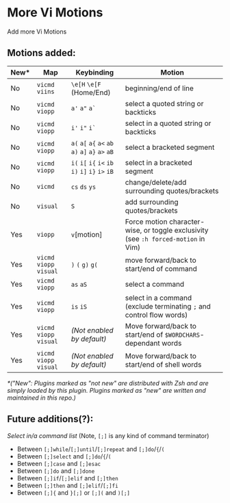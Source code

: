 # More Vi Motions

Add more Vi Motions

## Motions added:


| New\* | Map | Keybinding | Motion |
| --- | --- | --- | --- |
| No | `vicmd` `viins` | `\e[H` `\e[F` (Home/End) | beginning/end of line |
| No | `vicmd` `viopp` | `a'` `a"` ```a` ``` | select a quoted string or backticks |
| No | `vicmd` `viopp` | `i'` `i"` ```i` ``` | select in a quoted string or backticks |
| No | `vicmd` `viopp` | `a(` `a[` `a{` `a<` `ab` `a)` `a]` `a}` `a>` `aB` | select a bracketed segment |
| No | `vicmd` `viopp` | `i(` `i[` `i{` `i<` `ib` `i)` `i]` `i}` `i>` `iB` | select in a bracketed segment |
| No | `vicmd` | `cs` `ds` `ys` | change/delete/add surrounding quotes/brackets |
| No | `visual` | `S` | add surrounding quotes/brackets |
| Yes | `viopp` | `v`[motion] | Force motion character-wise, or toggle exclusivity (see `:h forced-motion` in Vim) |
| Yes | `vicmd` `viopp` `visual` | `)` `(` `g)` `g(` | move forward/back to start/end of command |
| Yes | `vicmd` `viopp` | `as` `aS` | select a command |
| Yes | `vicmd` `viopp` | `is` `iS` | select in a command (exclude terminating `;` and control flow words) |
| Yes | `vicmd` `viopp` `visual` | _(Not enabled by default)_ | Move forward/back to start/end of `$WORDCHARS`-dependant words |
| Yes | `vicmd` `viopp` `visual` | _(Not enabled by default)_ | Move forward/back to start/end of shell words |

_\*("New": Plugins marked as "not new" are distributed with Zsh and are simply loaded by this plugin.
Plugins marked as "new" are written and maintained in this repo.)_

## Future additions(?):

*Select in/a command list* (Note, `[;]` is any kind of command terminator)

- Between `[;]while`/`[;]until`/`[;]repeat` and `[;]do`/`{`/`(`
- Between `[;]select` and `[;]do`/`{`/`(`
- Between `[;]case` and `[;]esac`
- Between `[;]do` and `[;]done`
- Between `[;]if`/`[;]elif` and `[;]then`
- Between `[;]then` and `[;]elif`/`[;]fi`
- Between `[;]{` and `}[;]` or `[;](` and `)[;]`
